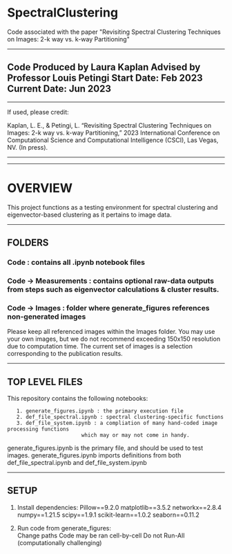 # SpectralClustering
Code associated with the paper "Revisiting Spectral Clustering Techniques on Images: 2-k way vs. k-way Partitioning"

-----------------------------------------
Code Produced by Laura Kaplan
Advised by Professor Louis Petingi
Start Date: Feb 2023
Current Date: Jun 2023
-----------------------------------------
-----------------------------------------
If used, please credit:

Kaplan, L. E., & Petingi, L. “Revisiting Spectral Clustering Techniques on Images: 2-k way vs. k-way Partitioning,” 2023 International Conference on Computational Science and Computational Intelligence (CSCI), Las Vegas, NV. (In press).

-----------------------------------------
-----------------------------------------
# OVERVIEW
This project functions as a testing environment for
spectral clustering and eigenvector-based clustering 
as it pertains to image data. 

-----------------------------------------
## FOLDERS

### Code : contains all .ipynb notebook files

### Code -> Measurements : contains optional raw-data outputs from steps such as eigenvector calculations & cluster results.

### Code -> Images : folder where generate_figures references non-generated images
Please keep all referenced images within the Images folder. You may use your own images, but we do not recommend exceeding 150x150 resolution due to computation time. The current set of images is a selection corresponding to the publication results.

-----------------------------------------
## TOP LEVEL FILES
This repository contains the following notebooks:  
```
   1. generate_figures.ipynb : the primary execution file
   2. def_file_spectral.ipynb : spectral clustering-specific functions
   3. def_file_system.ipynb : a compliation of many hand-coded image processing functions
                        which may or may not come in handy.
```
generate_figures.ipynb is the primary file, and should be used to test images. generate_figures.ipynb imports definitions from both def_file_spectral.ipynb and def_file_system.ipynb

-----------------------------------------
## SETUP

1. Install dependencies:
	Pillow==9.2.0
	matplotlib==3.5.2
	networkx==2.8.4
	numpy==1.21.5
	scipy==1.9.1
	scikit-learn==1.0.2
	seaborn==0.11.2

2. Run code from generate_figures:	
	Change paths
	Code may be ran cell-by-cell
	Do not Run-All (computationally challenging)
